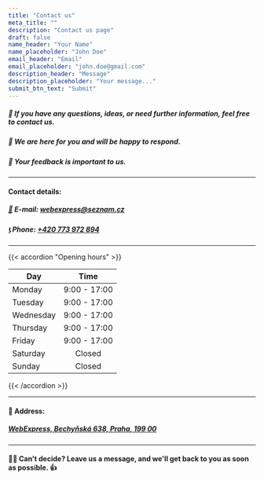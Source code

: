 ```yaml
---
title: "Contact us"
meta_title: ""
description: "Contact us page"
draft: false
name_header: "Your Name"
name_placeholder: "John Doe"
email_header: "Email"
email_placeholder: "john.doe@gmail.com"
description_header: "Message"
description_placeholder: "Your message..."
submit_btn_text: "Submit"
---
```


##### 🤔 If you have any questions, ideas, or need further information, feel free to contact us.

##### 👥 We are here for you and will be happy to respond.

##### 📣 Your feedback is important to us.

<hr>

#### Contact details:

##### [📧](mailto:webexpress@seznam.cz) E-mail: [webexpress@seznam.cz](mailto:webexpress@seznam.cz)

##### [📞](tel:+420773972894) Phone: [+420 773 972 894](tel:+420773972894)

<hr>
{{< accordion "Opening hours" >}}

| Day       |     Time     |
| --------- | :----------: |
| Monday    | 9:00 - 17:00 |
| Tuesday   | 9:00 - 17:00 |
| Wednesday | 9:00 - 17:00 |
| Thursday  | 9:00 - 17:00 |
| Friday    | 9:00 - 17:00 |
| Saturday  |    Closed    |
| Sunday    |    Closed    |

{{< /accordion >}}

<hr>

#### 📍 Address:

##### [WebExpress, Bechyňská 638, Praha, 199 00](https://maps.app.goo.gl/ChHMhcUCNgJXrexb7)

<hr>

#### 🤷‍♂️ Can't decide? Leave us a message, and we'll get back to you as soon as possible. 👍<br><br>
